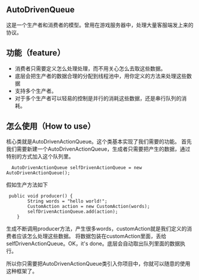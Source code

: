 ## AutoDrivenQueue
这是一个生产者和消费者的模型。曾用在游戏服务器中，处理大量客服端发上来的协议。

## 功能（feature）
- 消费者只需要定义怎么处理处理，而不用关心怎么去取这些数据。
- 底层会把生产者的数据合理的分配到线程池中，用你定义的方法来处理这些数据
- 支持多个生产者。
- 对于多个生产者可以轻易的控制是并行的消耗这些数据，还是串行队列的消耗。

## 怎么使用（How to use）

核心类就是AutoDrivenActionQueue。这个类基本实现了我们需要的功能。
首先我们需要新建一个AutoDrivenActionQueue，生成者只需要把产生的数据，通过特别的方式加入这个队列里。
```
  AutoDrivenActionQueue selfDrivenActionQueue = new AutoDrivenActionQueue();
```

假如生产方法如下
```
 public void producer() {
		String words = "hello world!";
		CustomAction action = new CustomAction(words);
		selfDrivenActionQueue.add(action);
	}
```
生成不断调用producer方法，产生很多words，customAction就是我们定义的消费者应该怎么处理这些数据。
将数据包装在customAction里面，丢给selfDrivenActionQueue。OK，it's done。底层会自动取出队列里面的数据执行。

所以你只需要把AutoDrivenActionQueue类引入你项目中，你就可以随意的使用这种框架了。
